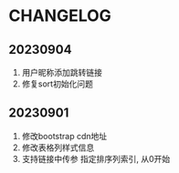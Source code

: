 # CHANGELOG

## 20230904

1. 用户昵称添加跳转链接
2. 修复sort初始化问题

## 20230901

1. 修改bootstrap cdn地址
2. 修改表格列样式信息
3. 支持链接中传参 指定排序列索引, 从0开始